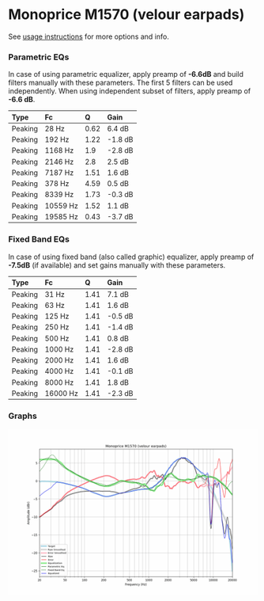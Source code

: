 # Monoprice M1570 (velour earpads)
See [usage instructions](https://github.com/jaakkopasanen/AutoEq#usage) for more options and info.

### Parametric EQs
In case of using parametric equalizer, apply preamp of **-6.6dB** and build filters manually
with these parameters. The first 5 filters can be used independently.
When using independent subset of filters, apply preamp of **-6.6 dB**.

| Type    | Fc       |    Q | Gain    |
|:--------|:---------|:-----|:--------|
| Peaking | 28 Hz    | 0.62 | 6.4 dB  |
| Peaking | 192 Hz   | 1.22 | -1.8 dB |
| Peaking | 1168 Hz  | 1.9  | -2.8 dB |
| Peaking | 2146 Hz  | 2.8  | 2.5 dB  |
| Peaking | 7187 Hz  | 1.51 | 1.6 dB  |
| Peaking | 378 Hz   | 4.59 | 0.5 dB  |
| Peaking | 8339 Hz  | 1.73 | -0.3 dB |
| Peaking | 10559 Hz | 1.52 | 1.1 dB  |
| Peaking | 19585 Hz | 0.43 | -3.7 dB |

### Fixed Band EQs
In case of using fixed band (also called graphic) equalizer, apply preamp of **-7.5dB**
(if available) and set gains manually with these parameters.

| Type    | Fc       |    Q | Gain    |
|:--------|:---------|:-----|:--------|
| Peaking | 31 Hz    | 1.41 | 7.1 dB  |
| Peaking | 63 Hz    | 1.41 | 1.6 dB  |
| Peaking | 125 Hz   | 1.41 | -0.5 dB |
| Peaking | 250 Hz   | 1.41 | -1.4 dB |
| Peaking | 500 Hz   | 1.41 | 0.8 dB  |
| Peaking | 1000 Hz  | 1.41 | -2.8 dB |
| Peaking | 2000 Hz  | 1.41 | 1.6 dB  |
| Peaking | 4000 Hz  | 1.41 | -0.1 dB |
| Peaking | 8000 Hz  | 1.41 | 1.8 dB  |
| Peaking | 16000 Hz | 1.41 | -2.3 dB |

### Graphs
![](./Monoprice%20M1570%20(velour%20earpads).png)